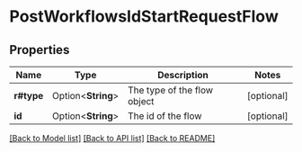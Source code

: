 # PostWorkflowsIdStartRequestFlow

## Properties

Name | Type | Description | Notes
------------ | ------------- | ------------- | -------------
**r#type** | Option<**String**> | The type of the flow object | [optional]
**id** | Option<**String**> | The id of the flow | [optional]

[[Back to Model list]](../README.md#documentation-for-models) [[Back to API list]](../README.md#documentation-for-api-endpoints) [[Back to README]](../README.md)


